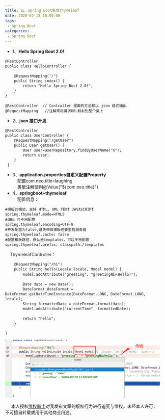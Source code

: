 ```yaml
---
title: 五、Spring Boot集成thymeleaf
date: 2020-02-15 10:00:00
tags:
 - Spring Boot
categories:
 - Spring Boot
---
```


   * 1、**Hello Spring Boot 2.0!**<br/>  

    @RestController
    public class HelloController {
    	
        @RequestMapping("/")
        public String index() {
            return "Hello Spring Boot 2.0!";
        }
    }
    
    @RestController  // Controller 里面的方法都以 json 格式输出
    @RequestMapping   //注解来将请求URL映射到整个类上
   * 2、**json 接口开发**<br/>  

    @RestController
    public class UserController {
        @RequestMapping("/getUser")
        public User getUser() {
        	User user=userRepository.findByUserName("6");
            return user;
        }
     }
   * 3、**application.properties自定义配置Property**<br/>
&nbsp;&nbsp;&nbsp;&nbsp;配置com.neo.title=laughing<br>
&nbsp;&nbsp;&nbsp;&nbsp;类里注解使用@Value("${com.neo.title}")<br>  
   * 4、**springboot+thymeleaf**<br/>
&nbsp;&nbsp;&nbsp;&nbsp;配置信息：<br>

    #模板的模式，支持 HTML, XML TEXT JAVASCRIPT
    spring.thymeleaf.mode=HTML5
    #编码 可不用配置
    spring.thymeleaf.encoding=UTF-8
    #开发配置为false,避免修改模板还要重启服务器
    spring.thymeleaf.cache: false
    #配置模板路径，默认是templates，可以不用配置
    spring.thymeleaf.prefix: classpath:/templates

&nbsp;&nbsp;&nbsp;&nbsp;ThymeleafController：<br>

        @RequestMapping("/hi")
    	public String hello(Locale locale, Model model) {
    		model.addAttribute("greeting", "greeting插入Hello!");
    
    		Date date = new Date();
    		DateFormat dateFormat = DateFormat.getDateTimeInstance(DateFormat.LONG, DateFormat.LONG, locale);
    		String formattedDate = dateFormat.format(date);
    		model.addAttribute("currentTime", formattedDate);
    
    		return "hello";
    	}
    
    }

![logo](./1.png)  <br>
    
  
    



&nbsp;&nbsp;&nbsp;&nbsp; 本人授权[维权骑士](http://rightknights.com)对我发布文章的版权行为进行追究与维权。未经本人许可，不可擅自转载或用于其他商业用途。


 